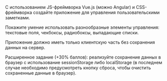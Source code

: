 С использованием JS-фреймворка Vue.js (можно Angular) и CSS-фреймворка создайте приложение для управления пользовательскими заметками.

Покажите умение использовать разнообразные элементы управления: текстовые поля, чекбоксы, радиобоксы, выпадающие списки.

Приложение должно иметь только клиентскую часть без сохранения данных на сервер.


Расширенное задание (+30% баллов): реализуйте сохранение данных в браузер с использование sessionStorage либо localStorage (в последнем случае необходимо предусмотреть кнопку сброса, чтобы очистить сохраненные данные в браузер).